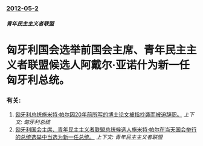 ### [2012-05-2](/news/2012/05/2/index.md)

##### 青年民主主义者联盟
#  匈牙利国会选举前国会主席、青年民主主义者联盟候选人阿戴尔·亚诺什为新一任匈牙利总统。




### 有关:

1. [匈牙利总统施米特·帕尔因20年前所写的博士论文被指抄袭而被迫辞职。](/news/2012/04/2/匈牙利总统施米特-帕尔因20年前所写的博士论文被指抄袭而被迫辞职.md) _上下文: 匈牙利总统_
2. [ 匈牙利国会主席、青年民主主义者联盟总统候选人施米特·帕尔在当天国会举行的总统选举中当选为新一任总统。](/news/2010/06/29/匈牙利国会主席-青年民主主义者联盟总统候选人施米特-帕尔在当天国会举行的总统选举中当选为新一任总统.md) _上下文: 青年民主主义者联盟_
